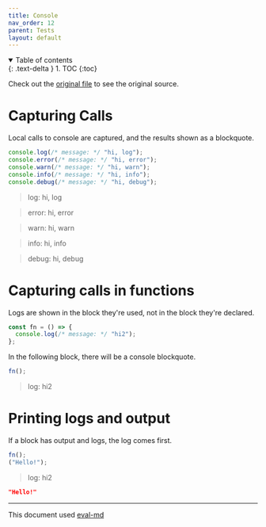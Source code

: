 ```yaml
---
title: Console
nav_order: 12
parent: Tests
layout: default
---
```


<details open markdown="block">
  <summary>
    Table of contents
  </summary>
  {: .text-delta }
1. TOC
{:toc}
</details>

Check out the [original file](https://github.com/lucasavila00/eval-md/tree/main/eval-mds/tests/console.md) to see the original source.

# Capturing Calls

Local calls to console are captured, and the results shown as a blockquote.

```ts
console.log(/* message: */ "hi, log");
console.error(/* message: */ "hi, error");
console.warn(/* message: */ "hi, warn");
console.info(/* message: */ "hi, info");
console.debug(/* message: */ "hi, debug");
```

> log: hi, log

> error: hi, error

> warn: hi, warn

> info: hi, info

> debug: hi, debug

# Capturing calls in functions

Logs are shown in the block they're used, not in the block they're declared.

```ts
const fn = () => {
  console.log(/* message: */ "hi2");
};
```

In the following block, there will be a console blockquote.

```ts
fn();
```

> log: hi2

# Printing logs and output

If a block has output and logs, the log comes first.

```ts
fn();
("Hello!");
```

> log: hi2

```json
"Hello!"
```

---

This document used [eval-md](https://lucasavila00.github.io/eval-md/)